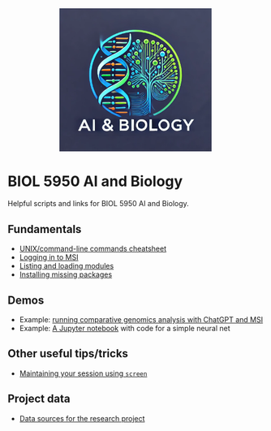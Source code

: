 <div align="center">
    <img src="logo.png?raw=true" width="300px"</img> 
</div>

# BIOL 5950 AI and Biology
Helpful scripts and links for BIOL 5950 AI and Biology.

## Fundamentals
* [UNIX/command-line commands cheatsheet](unix_cheatsheet.md)
* [Logging in to MSI](logging_in.md)
* [Listing and loading modules](loading_modules.md)
* [Installing missing packages](installing_packages_with_conda.md)

## Demos 
* Example: [running comparative genomics analysis with ChatGPT and MSI](example_01_comparative_genomics_with_ai.md)
* Example: [A Jupyter notebook](neural_network_intro) with code for a simple neural net

## Other useful tips/tricks
* [Maintaining your session using `screen`](using_screen.md)

## Project data
* [Data sources for the research project](research_project.md)
